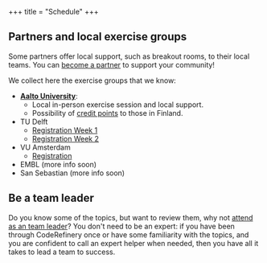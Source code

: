 +++
title = "Schedule"
+++

## Partners and local exercise groups

Some partners offer local support, such as breakout rooms, to their local
teams. You can [become a partner](https://coderefinery.org/organization/partners/) to
support your community!

We collect here the exercise groups that we know:
- [**Aalto University**](https://scicomp.aalto.fi/):
  - Local in-person exercise session and local support.
  - Possibility of [credit points](@/certificates.md) to those in Finland.
- TU Delft
  - [Registration Week 1](https://www.tudelft.nl/en/events/2023/library/coderefinery-workshops-i)
  - [Registration Week 2](https://www.tudelft.nl/en/events/2023/library/coderefinery-workshops-ii)
- VU Amsterdam
  - [Registration](https://vu.nl/en/events/2023/workshops-coderefinery)
- EMBL (more info soon)
- San Sebastian (more info soon)


## Be a team leader

Do you know some of the topics, but want to review them, why not [attend as an
team leader](@/join.md)?  You don't need to be an
expert: if you have been through CodeRefinery once or have some familiarity
with the topics, and you are confident to call an expert helper when needed,
then you have all it takes to lead a team to success.

